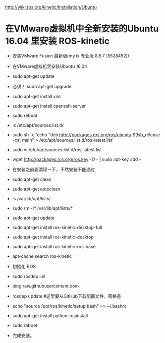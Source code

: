 http://wiki.ros.org/kinetic/Installation/Ubuntu

# 在VMware虚拟机中全新安装的Ubuntu 16.04 里安装 ROS-kinetic

- 安装VMware Fusion 最新版(my is 专业版 8.5.7 (5528452))
- 在VMware虚拟机里安装Ubuntu 16.04
- sudo apt-get update
- 必须！ sudo apt-get upgrade
- sudo apt-get install vim
- sudo apt-get install openssh-server
- sudo reboot 

- ls /etc/apt/sources.list.d/
- sudo sh -c 'echo "deb http://packages.ros.org/ros/ubuntu $(lsb_release -cs) main" > /etc/apt/sources.list.d/ros-latest.list'
- sudo vi /etc/apt/sources.list.d/ros-latest.list
- wget http://packages.ros.org/ros.key -O - | sudo apt-key add -
- 在安装之前要清理一下，不然安装不能通过
- sudo apt-get clean
- sudo apt-get autoclean
- ls /var/lib/apt/lists/
- sudo rm -rf /var/lib/apt/lists/*
- sudo apt-get update
- sudo apt-get install ros-kinetic-desktop-full
- sudo apt-get install ros-kinetic-desktop
- sudo apt-get install ros-kinetic-ros-base
- apt-cache search ros-kinetic
- 初始化 ROS
- sudo rosdep init
- ping raw.githubusercontent.com
- rosdep update #这里要从GitHub下载配置文件，网络差
- echo "source /opt/ros/kinetic/setup.bash" >> ~/.bashrc
- sudo apt-get install python-rosinstall
- sudo reboot 
- 完成安装。